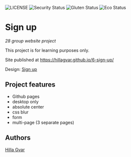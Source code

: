 ![LICENSE](https://img.shields.io/badge/license-MIT-blue.svg?style=flat-square)
![Security Status](https://img.shields.io/security-headers?label=Security&url=https%3A%2F%2Fgithub.com&style=flat-square)
![Gluten Status](https://img.shields.io/badge/Gluten-Free-green.svg)
![Eco Status](https://img.shields.io/badge/ECO-Friendly-green.svg)

# Sign up

_28 group website project_

This project is for learning purposes only.

Site published at https://hillagvar.github.io/6-sign-up/

Design: [Sign up](https://cdn.discordapp.com/attachments/648536139677958156/648860801997996052/day1dr.png)
## Project features

- Github pages
- desktop only
- absolute center
- css blur
- form
- multi-page (3 separate pages)

## Authors

[Hilla Gvar](https://github.com/hillagvar)